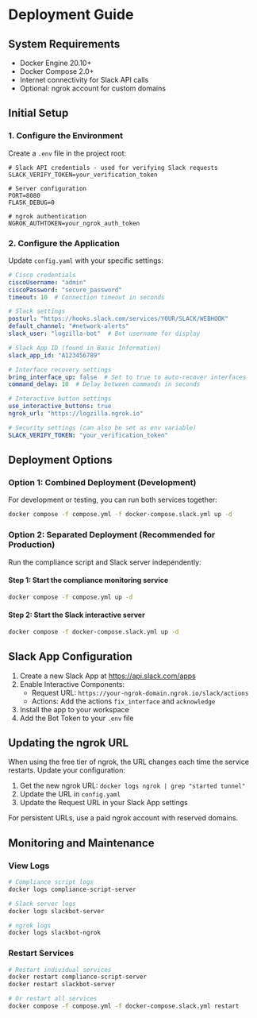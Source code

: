 # Deployment Guide

## System Requirements

- Docker Engine 20.10+
- Docker Compose 2.0+
- Internet connectivity for Slack API calls
- Optional: ngrok account for custom domains

## Initial Setup

### 1. Configure the Environment

Create a `.env` file in the project root:

```
# Slack API credentials - used for verifying Slack requests
SLACK_VERIFY_TOKEN=your_verification_token

# Server configuration
PORT=8080
FLASK_DEBUG=0

# ngrok authentication
NGROK_AUTHTOKEN=your_ngrok_auth_token
```

### 2. Configure the Application

Update `config.yaml` with your specific settings:

```yaml
# Cisco credentials
ciscoUsername: "admin"
ciscoPassword: "secure_password"
timeout: 10  # Connection timeout in seconds

# Slack settings
posturl: "https://hooks.slack.com/services/YOUR/SLACK/WEBHOOK"
default_channel: "#network-alerts"
slack_user: "logzilla-bot"  # Bot username for display

# Slack App ID (found in Basic Information)
slack_app_id: "A123456789"

# Interface recovery settings
bring_interface_up: false  # Set to true to auto-recover interfaces
command_delay: 10  # Delay between commands in seconds

# Interactive button settings
use_interactive_buttons: true
ngrok_url: "https://logzilla.ngrok.io"

# Security settings (can also be set as env variable)
SLACK_VERIFY_TOKEN: "your_verification_token"
```

## Deployment Options

### Option 1: Combined Deployment (Development)

For development or testing, you can run both services together:

```bash
docker compose -f compose.yml -f docker-compose.slack.yml up -d
```

### Option 2: Separated Deployment (Recommended for Production)

Run the compliance script and Slack server independently:

#### Step 1: Start the compliance monitoring service

```bash
docker compose -f compose.yml up -d
```

#### Step 2: Start the Slack interactive server

```bash
docker compose -f docker-compose.slack.yml up -d
```

## Slack App Configuration

1. Create a new Slack App at https://api.slack.com/apps
2. Enable Interactive Components:
   - Request URL: `https://your-ngrok-domain.ngrok.io/slack/actions`
   - Actions: Add the actions `fix_interface` and `acknowledge`
3. Install the app to your workspace
4. Add the Bot Token to your `.env` file

## Updating the ngrok URL

When using the free tier of ngrok, the URL changes each time the service restarts. Update your configuration:

1. Get the new ngrok URL: `docker logs ngrok | grep "started tunnel"`
2. Update the URL in `config.yaml`
3. Update the Request URL in your Slack App settings

For persistent URLs, use a paid ngrok account with reserved domains.

## Monitoring and Maintenance

### View Logs

```bash
# Compliance script logs
docker logs compliance-script-server

# Slack server logs
docker logs slackbot-server

# ngrok logs
docker logs slackbot-ngrok
```

### Restart Services

```bash
# Restart individual services
docker restart compliance-script-server
docker restart slackbot-server

# Or restart all services
docker compose -f compose.yml -f docker-compose.slack.yml restart
```
